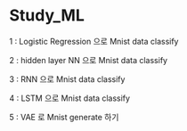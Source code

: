 # Study_ML

1 : Logistic Regression 으로 Mnist data classify

2 : hidden layer NN 으로 Mnist data classify

3 : RNN 으로 Mnist data classify

4 : LSTM 으로 Mnist data classify

5 : VAE 로 Mnist generate 하기
